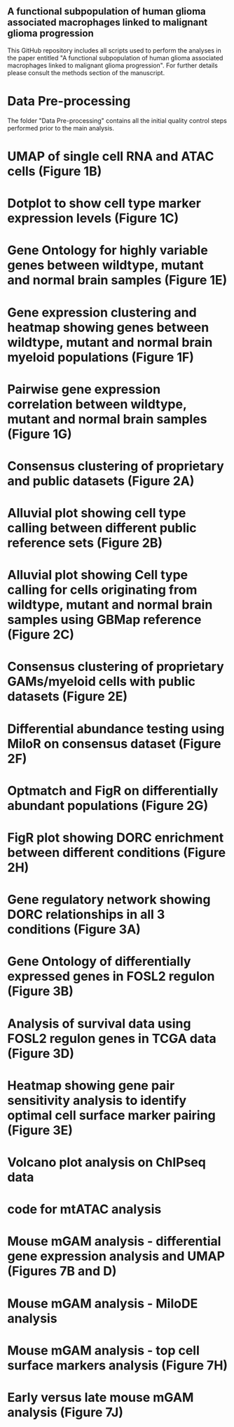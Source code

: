 ## A functional subpopulation of human glioma associated macrophages linked to malignant glioma progression 

This GitHub repository includes all scripts used to perform the analyses in the paper entitled "A functional subpopulation of human glioma associated macrophages linked to malignant glioma progression". For further details please consult the methods section of the manuscript.

# Data Pre-processing

The folder "Data Pre-processing" contains all the initial quality control steps performed prior to the main analysis. 

# UMAP of single cell RNA and ATAC cells (Figure 1B)


# Dotplot to show cell type marker expression levels (Figure 1C)


# Gene Ontology for highly variable genes between wildtype, mutant and normal brain samples (Figure 1E)


# Gene expression clustering and heatmap showing genes between wildtype, mutant and normal brain myeloid populations (Figure 1F)


# Pairwise gene expression correlation between wildtype, mutant and normal brain samples (Figure 1G)


# Consensus clustering of proprietary and public datasets (Figure 2A)


# Alluvial plot showing cell type calling between different public reference sets (Figure 2B)


# Alluvial plot showing Cell type calling for cells originating from wildtype, mutant and normal brain samples using GBMap reference (Figure 2C)


# Consensus clustering of proprietary GAMs/myeloid cells with public datasets (Figure 2E)


# Differential abundance testing using MiloR on consensus dataset (Figure 2F)


# Optmatch and FigR on differentially abundant populations (Figure 2G)


# FigR plot showing DORC enrichment between different conditions (Figure 2H)


# Gene regulatory network showing DORC relationships in all 3 conditions (Figure 3A)

# Gene Ontology of differentially expressed genes in FOSL2 regulon (Figure 3B)


# Analysis of survival data using FOSL2 regulon genes in TCGA data (Figure 3D)


# Heatmap showing gene pair sensitivity analysis to identify optimal cell surface marker pairing (Figure 3E)


# Volcano plot analysis on ChIPseq data


# code for mtATAC analysis


# Mouse mGAM analysis - differential gene expression analysis and UMAP (Figures 7B and D)

# Mouse mGAM analysis - MiloDE analysis


# Mouse mGAM analysis - top cell surface markers analysis (Figure 7H)


# Early versus late mouse mGAM analysis (Figure 7J)





















